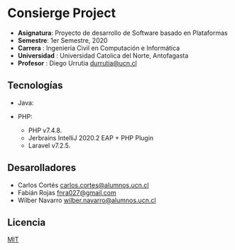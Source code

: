 # Consierge Project

- **Asignatura**: Proyecto de desarrollo de Software basado en Plataformas
- **Semestre**: 1er Semestre, 2020
- **Carrera** : Ingeniería Civil en Computación e Informática
- **Universidad** : Universidad Catolica del Norte, Antofagasta
- **Profesor** : Diego Urrutia <durrutia@ucn.cl>

## Tecnologías
- Java:
    


- PHP:
     - PHP v7.4.8.
     - Jerbrains IntelliJ 2020.2 EAP + PHP Plugin
     - Laravel v7.2.5.


## Desarolladores

- Carlos Cortés   <carlos.cortes@alumnos.ucn.cl>
- Fabián Rojas    <fnra027@gmail.com>
- Wilber Navarro  <wilber.navarro@alumnos.ucn.cl>


## Licencia 
[MIT](https://choosealicense.com/licenses/mit/)
